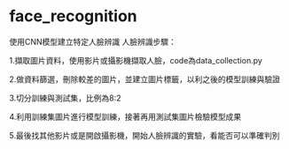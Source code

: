 # face_recognition
使用CNN模型建立特定人臉辨識
人臉辨識步驟：

1.擷取圖片資料，使用影片或攝影機擷取人臉，code為data_collection.py

2.做資料篩選，刪除較差的圖片，並建立圖片標籤，以利之後的模型訓練與驗證

3.切分訓練與測試集，比例為8:2

4.利用訓練集圖片進行模型訓練，接著再用測試集圖片檢驗模型成果

5.最後找其他影片或是開啟攝影機，開始人臉辨識的實驗，看能否可以準確判別
